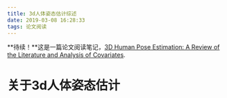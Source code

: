 ```yaml
---
title: 3d人体姿态估计综述
date: 2019-03-08 16:28:33
tags: 论文阅读
---
```


**待续！**这是一篇论文阅读笔记，[3D Human Pose Estimation: A Review of the Literature
and Analysis of Covariates](https://www.researchgate.net/publication/307905073_3D_Human_Pose_Estimation_A_Review_of_the_Literature_and_Analysis_of_Covariates).

<!-- more -->

# 关于3d人体姿态估计

